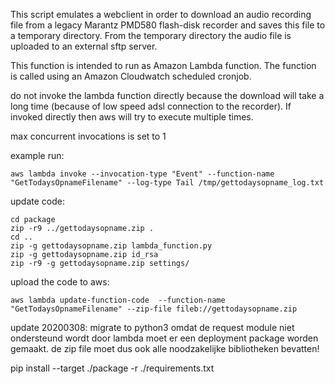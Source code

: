 This script emulates a webclient in order to download an audio recording file from a legacy Marantz PMD580 flash-disk recorder and saves this file to a temporary directory. 
From the temporary directory the audio file is uploaded to an external sftp server.

This function is intended to run as Amazon Lambda function.
The function is called using an Amazon Cloudwatch scheduled cronjob.

do not invoke the lambda function directly because the download will take a long time (because of low speed adsl connection to the recorder). If invoked directly then aws will try to execute multiple times.

max concurrent invocations is set to 1

example run:
```
aws lambda invoke --invocation-type "Event" --function-name "GetTodaysOpnameFilename" --log-type Tail /tmp/gettodaysopname_log.txt
```



update code:
```
cd package
zip -r9 ../gettodaysopname.zip .
cd ..
zip -g gettodaysopname.zip lambda_function.py
zip -g gettodaysopname.zip id_rsa
zip -r9 -g gettodaysopname.zip settings/
```

upload the code to aws:
```
aws lambda update-function-code  --function-name "GetTodaysOpnameFilename" --zip-file fileb://gettodaysopname.zip
```

update 20200308: migrate to python3
omdat de request module niet ondersteund wordt door lambda moet er een deployment package worden gemaakt.
de zip file moet dus ook alle noodzakelijke bibliotheken bevatten!

pip install --target ./package -r ./requirements.txt

